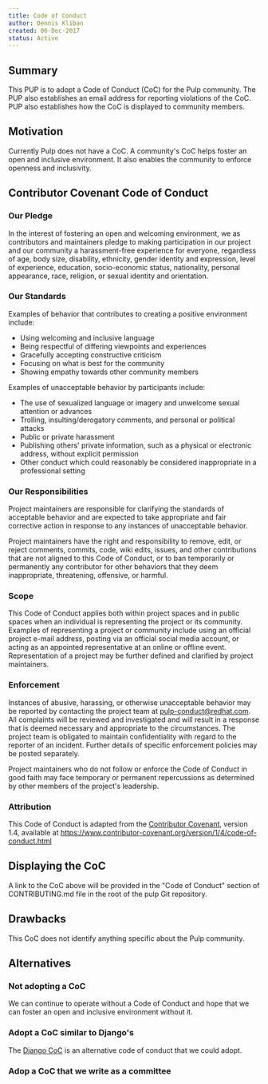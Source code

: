 ```yaml
---
title: Code of Conduct
author: Dennis Kliban
created: 06-Dec-2017
status: Active
---
```


## Summary

This PUP is to adopt a Code of Conduct (CoC) for the Pulp community. The PUP
also establishes an email address for reporting violations of the CoC. PUP also
establishes how the CoC is displayed to community members.

## Motivation

Currently Pulp does not have a CoC. A community's CoC helps foster an open and
inclusive environment.  It also enables the community to enforce openness and
inclusivity.

## Contributor Covenant Code of Conduct

### Our Pledge

In the interest of fostering an open and welcoming environment, we as
contributors and maintainers pledge to making participation in our project and
our community a harassment-free experience for everyone, regardless of age, body
size, disability, ethnicity, gender identity and expression, level of experience,
education, socio-economic status, nationality, personal appearance, race,
religion, or sexual identity and orientation.

### Our Standards

Examples of behavior that contributes to creating a positive environment
include:

* Using welcoming and inclusive language
* Being respectful of differing viewpoints and experiences
* Gracefully accepting constructive criticism
* Focusing on what is best for the community
* Showing empathy towards other community members

Examples of unacceptable behavior by participants include:

* The use of sexualized language or imagery and unwelcome sexual attention or
  advances
* Trolling, insulting/derogatory comments, and personal or political attacks
* Public or private harassment
* Publishing others' private information, such as a physical or electronic
  address, without explicit permission
* Other conduct which could reasonably be considered inappropriate in a
  professional setting

### Our Responsibilities

Project maintainers are responsible for clarifying the standards of acceptable
behavior and are expected to take appropriate and fair corrective action in
response to any instances of unacceptable behavior.

Project maintainers have the right and responsibility to remove, edit, or
reject comments, commits, code, wiki edits, issues, and other contributions
that are not aligned to this Code of Conduct, or to ban temporarily or
permanently any contributor for other behaviors that they deem inappropriate,
threatening, offensive, or harmful.

### Scope

This Code of Conduct applies both within project spaces and in public spaces
when an individual is representing the project or its community. Examples of
representing a project or community include using an official project e-mail
address, posting via an official social media account, or acting as an appointed
representative at an online or offline event. Representation of a project may be
further defined and clarified by project maintainers.

### Enforcement

Instances of abusive, harassing, or otherwise unacceptable behavior may be
reported by contacting the project team at pulp-conduct@redhat.com. All
complaints will be reviewed and investigated and will result in a response that
is deemed necessary and appropriate to the circumstances. The project team is
obligated to maintain confidentiality with regard to the reporter of an incident.
Further details of specific enforcement policies may be posted separately.

Project maintainers who do not follow or enforce the Code of Conduct in good
faith may face temporary or permanent repercussions as determined by other
members of the project's leadership.

### Attribution

This Code of Conduct is adapted from the [Contributor Covenant][homepage], version 1.4,
available at https://www.contributor-covenant.org/version/1/4/code-of-conduct.html

[homepage]: https://www.contributor-covenant.org

## Displaying the CoC

A link to the CoC above will be provided in the "Code of Conduct" section of
CONTRIBUTING.md file in the root of the pulp Git repository.

## Drawbacks

This CoC does not identify anything specific about the Pulp community.

## Alternatives

### Not adopting a CoC

We can continue to operate without a Code of Conduct and hope that we can
foster an open and inclusive environment without it.

### Adopt a CoC similar to Django's

The [Django CoC](https://www.djangoproject.com/conduct/) is an alternative code
of conduct that we could adopt.

### Adop a CoC that we write as a committee
